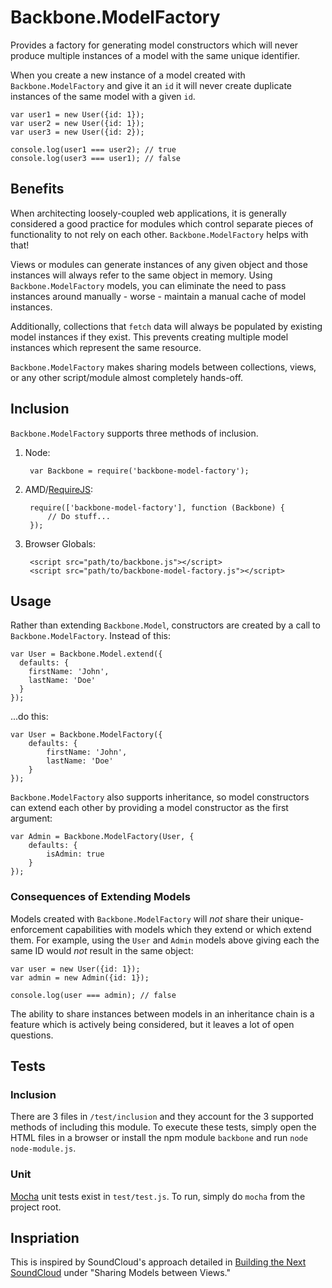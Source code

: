 # Backbone.ModelFactory

Provides a factory for generating model constructors which will never produce multiple instances of a model with the same unique identifier.

When you create a new instance of a model created with `Backbone.ModelFactory` and give it an `id` it will never create duplicate instances of the same model with a given `id`.

    var user1 = new User({id: 1});
    var user2 = new User({id: 1});
    var user3 = new User({id: 2});

    console.log(user1 === user2); // true
    console.log(user3 === user1); // false

## Benefits

When architecting loosely-coupled web applications, it is generally considered a good practice for modules which control separate pieces of functionality to not rely on each other. `Backbone.ModelFactory` helps with that!

Views or modules can generate instances of any given object and those instances will always refer to the same object in memory. Using `Backbone.ModelFactory` models, you can eliminate the need to pass instances around manually - worse - maintain a manual cache of model instances.

Additionally, collections that `fetch` data will always be populated by existing model instances if they exist. This prevents creating multiple model instances which represent the same resource.

`Backbone.ModelFactory` makes sharing models between collections, views, or any other script/module almost completely hands-off.

## Inclusion

`Backbone.ModelFactory` supports three methods of inclusion.

1. Node:

        var Backbone = require('backbone-model-factory');

2. AMD/[RequireJS](http://requirejs.org):

        require(['backbone-model-factory'], function (Backbone) {
            // Do stuff...
        });

3. Browser Globals:

        <script src="path/to/backbone.js"></script>
        <script src="path/to/backbone-model-factory.js"></script>

## Usage

Rather than extending `Backbone.Model`, constructors are created by a call to `Backbone.ModelFactory`. Instead of this:

    var User = Backbone.Model.extend({
      defaults: {
        firstName: 'John',
        lastName: 'Doe'
      }
    });

...do this:

    var User = Backbone.ModelFactory({
        defaults: {
            firstName: 'John',
            lastName: 'Doe'
        }
    });

`Backbone.ModelFactory` also supports inheritance, so model constructors can extend each other by providing a model constructor as the first argument:

    var Admin = Backbone.ModelFactory(User, {
        defaults: {
            isAdmin: true
        }
    });

### Consequences of Extending Models

Models created with `Backbone.ModelFactory` will *not* share their unique-enforcement capabilities with models which they extend or which extend them. For example, using the `User` and `Admin` models above giving each the same ID would *not* result in the same object:

    var user = new User({id: 1});
    var admin = new Admin({id: 1});

    console.log(user === admin); // false

The ability to share instances between models in an inheritance chain is a feature which is actively being considered, but it leaves a lot of open questions.

## Tests

### Inclusion

There are 3 files in `/test/inclusion` and they account for the 3 supported methods of including this module. To execute these tests, simply open the HTML files in a browser or install the npm module `backbone` and run `node node-module.js`.

### Unit

[Mocha](http://visionmedia.github.com/mocha/) unit tests exist in `test/test.js`. To run, simply do `mocha` from the project root.

## Inspriation

This is inspired by SoundCloud's approach detailed in [Building the Next SoundCloud](http://backstage.soundcloud.com/2012/06/building-the-next-soundcloud/) under "Sharing Models between Views."
